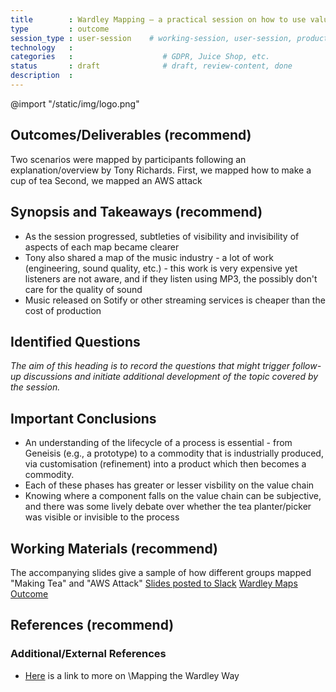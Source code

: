 ```yaml
---
title        : Wardley Mapping – a practical session on how to use value chain mapping
type         : outcome
session_type : user-session    # working-session, user-session, product-sesssion
technology   :
categories   :                    # GDPR, Juice Shop, etc.
status       : draft              # draft, review-content, done
description  :
---
```


@import "/static/img/logo.png"

## Outcomes/Deliverables (recommend)
Two scenarios were mapped by participants following an explanation/overview by Tony Richards.
First, we mapped how to make a cup of tea
Second, we mapped an AWS attack

## Synopsis and Takeaways (recommend)
 - As the session progressed, subtleties  of visibility and invisibility of aspects of each map became clearer
 - Tony also shared a map of the music industry - a lot of work (engineering, sound quality, etc.) - this work is very expensive yet listeners are not aware, and if they listen using MP3, the possibly don't care for the quality of sound
 - Music released on Sotify or other streaming services is cheaper than the cost of production

## Identified Questions
*The aim of this heading is to record the questions that might trigger follow-up discussions and initiate additional development of the topic covered by the session.*

## Important Conclusions
 - An understanding of the lifecycle of a process is essential - from Geneisis (e.g., a prototype) to a commodity that is industrially produced, via customisation (refinement) into a product which then becomes a commodity.
  - Each of these phases has greater or lesser visbility on the value chain
  - Knowing where a component falls on the value chain can be subjective, and there was some lively debate over whether the tea planter/picker was visible or invisible to the process

## Working Materials (recommend)
The accompanying slides give a sample of how different groups mapped "Making Tea" and "AWS Attack"
[Slides posted to Slack](https://os-summit.slack.com/messages/CB1HGSDHU)
[Wardley Maps Outcome](https://files.slack.com/files-pri/TAULHPATC-FB1H5KG4R/wardley-maps-outcomes-d1.pdf)

## References (recommend)


### Additional/External References

 - [Here](https://www.cio.co.uk/it-strategy/introduction-wardley-value-chain-mapping-3604565/) is a link to more on \Mapping the Wardley Way
